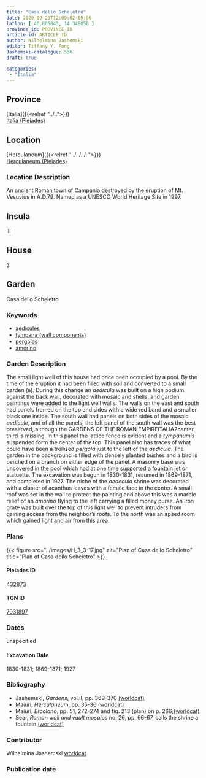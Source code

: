 ```yaml
---
title: "Casa dello Scheletro"
date: 2020-09-29T12:00:02-05:00
latlon: [ 40.805843, 14.348058 ]
province_id: PROVINCE_ID
article_id: ARTICLE_ID
author: Wilhelmina Jashemski
editor: Tiffany Y. Fong
Jashemski-catalogue: 536
draft: true

categories:
 - "Italia"
---
```


## Province

[Italia]({{<relref "../..">}}) \
[Italia (Pleiades)](https://pleiades.stoa.org/places/1052)


## Location

[Herculaneum]({{<relref "../../../..">}}) \
[Herculaneum (Pleiades)](https://pleiades.stoa.org/places/432873)


### Location Description
An ancient Roman town of Campania destroyed by the eruption of Mt. Vesuvius in A.D.79. Named as a UNESCO World Heritage Site in 1997.

## Insula
III

## House
3

## Garden
Casa dello Scheletro


### Keywords

- [aedicules](http://vocab.getty.edu/page/aat/300002574)
- [tympana (wall components)](http://vocab.getty.edu/page/aat/300002736)
- [pergolas](http://vocab.getty.edu/page/aat/300006783)
- [amorino](#)

### Garden Description
The small light well of this house had once been occupied by a pool. By the time of the eruption it had been filled with soil and converted to a small garden (a). During this change an *aedicula* was built on a high podium against the back wall, decorated with mosaic and shells, and garden paintings were added to the light well walls. The walls on the east and south had panels framed on the top and sides with a wide red band and a smaller black one inside. The south wall had panels on both sides of the mosaic *aedicule*, and of all the panels, the left panel of the south wall was the best preserved, although the
GARDENS OF THE ROMAN EMPIREITALIA2center third is missing. In this panel the lattice fence is evident and a *tympanumis* suspended form the center of the top. This panel also has traces of what could have been a trellised *pergola* just to the left of the *aedicula*. The garden in the background is filled with densely planted bushes and a bird is perched on a branch on either edge of the panel. A masonry base was uncovered in the pool which had at one time supported a fountain jet or statuette. The excavation was begun in 1830-1831, resumed in 1869-1871, and completed in 1927. The niche of the *aedecula* shrine was decorated with a cluster of acanthus leaves with a female face in the center. A small roof was set in the wall to protect the painting and above this was a marble relief of an *amorino* flying to the left carrying a filled money purse. An iron grate was built over the top of this light well to prevent intruders from gaining access from the neighbor’s roofs. To the north was an apsed room which gained light and air from this area.

<!--### Maps-->

<!--
OLD WAY (DO NOT USE)
![alt_text](../../images/image_name.ext)
*CAPTION*

NEW WAY ↓↓↓↓
{{< figure src="../../images/image_name.ext" alt="ALT_TEXT" title="CAPTION" >}}
-->

### Plans
{{< figure src="../images/H_3_3-17.jpg" alt="Plan of Casa dello Scheletro" title="Plan of Casa dello Scheletro" >}}



#### Pleiades ID
[432873](https://pleiades.stoa.org/places/432873)

#### TGN ID
[7031897](http://vocab.getty.edu/page/tgn/7031897)

### Dates

unspecified

#### Excavation Date

1830-1831; 1869-1871; 1927

### Bibliography

- Jashemski, *Gardens*, vol.II, pp. 369-370 [(worldcat)](http://www.worldcat.org/oclc/1029851777)
- Maiuri, *Herculaneum*, pp. 35-36 [(worldcat)](http://www.worldcat.org/oclc/1107784297)
- Maiuri, *Ercolano*, pp. 51, 272-274 and fig. 213 (plan) on p. 266;[(worldcat)](http://www.worldcat.org/oclc/490581395)
- Sear, *Roman wall and vault mosaics* no. 26, pp. 66-67, calls the shrine a fountain.[(worldcat)](http://www.worldcat.org/oclc/871655330)
<!--#### Periodo ID-->

<!-- [PERIODO_ID](https://pleiades.stoa.org/places/PLEIADES_ID) -->



### Contributor

Wilhelmina Jashemski [worldcat](http://worldcat.org/identities/lccn-n80037970/)

### Publication date



<!--### Related articles-->

<!-- Links to other related articles. Leave blank for now -->
